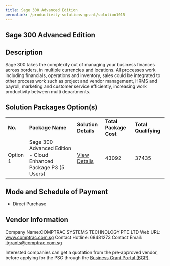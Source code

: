 ```yaml
---
title: Sage 300 Advanced Edition
permalink: /productivity-solutions-grant/solution1015
---
```


## Sage 300 Advanced Edition

## Description

Sage 300 takes the complexity out of managing your business finances across borders, in multiple currencies and locations. All processes work including financials, operations and inventory, sales could be integrated to other process work such as project and vendor management, HRMS and payroll, marketing and customer service efficiently, increasing work productivity between multi departments.

## Solution Packages Option(s)

<table>
<tr>
<td><b>No.</b></td>
<td><b>Package Name</b></td>
<td><b>Solution Details</b></td>
<td><b>Total Package Cost</b></td>
<td><b>Total Qualifying</b></td>
</tr>
<tr>
<td>Option 1</td>
<td>Sage 300 Advanced Edition - Cloud Enhanced Package P3 (5 Users)</td>
<td><a href='https://www.gobusiness.gov.sg/images/psg/Desensitised_Comptrac_Annex_3_CR_wef_30_Dec_2021_Part_3.pdf'>View Details</a></td>
<td>43092</td>
<td>37435</td>
</tr>
</table>

## Mode and Schedule of Payment

 - Direct Purchase

## Vendor Information

 Company Name:COMPTRAC SYSTEMS TECHNOLOGY PTE LTD 
Web URL: www.comptrac.com.sg 
Contact Hotline: 68481273 
Contact Email: itgrants@comptrac.com.sg 


Interested companies can get a quotation from the pre-approved vendor, before applying for the PSG through the <a href='https://www.businessgrants.gov.sg/'>Business Grant Portal (BGP)</a>.
